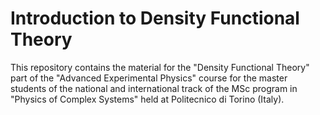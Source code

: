 # Introduction to Density Functional Theory

This repository contains the material for the "Density Functional Theory" part of the "Advanced Experimental Physics" course for the master students of the national and international track of the MSc program in "Physics of Complex Systems" held at Politecnico di Torino (Italy).
